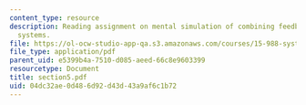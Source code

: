```yaml
---
content_type: resource
description: Reading assignment on mental simulation of combining feedback in first-order
  systems.
file: https://ol-ocw-studio-app-qa.s3.amazonaws.com/courses/15-988-system-dynamics-self-study-fall-1998-spring-1999/04dc32ae0d486d92d43d43a9af6c1b72_section5.pdf
file_type: application/pdf
parent_uid: e5399b4a-7510-d085-aeed-66c8e9603399
resourcetype: Document
title: section5.pdf
uid: 04dc32ae-0d48-6d92-d43d-43a9af6c1b72
---
```

